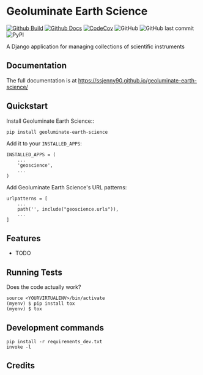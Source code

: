 # Geoluminate Earth Science 

[![Github Build](https://github.com/Geoluminate/geoluminate-earth-science/actions/workflows/build.yml/badge.svg)](https://github.com/Geoluminate/geoluminate-earth-science/actions/workflows/build.yml)
[![Github Docs](https://github.com/Geoluminate/geoluminate-earth-science/actions/workflows/docs.yml/badge.svg)](https://github.com/Geoluminate/geoluminate-earth-science/actions/workflows/docs.yml)
[![CodeCov](https://codecov.io/gh/Geoluminate/geoluminate-earth-science/branch/main/graph/badge.svg?token=0Q18CLIKZE)](https://codecov.io/gh/Geoluminate/geoluminate-earth-science)
![GitHub](https://img.shields.io/github/license/Geoluminate/geoluminate-earth-science)
![GitHub last commit](https://img.shields.io/github/last-commit/Geoluminate/geoluminate-earth-science)
![PyPI](https://img.shields.io/pypi/v/geoluminate-earth-science)
<!-- [![RTD](https://readthedocs.org/projects/geoluminate-earth-science/badge/?version=latest)](https://geoluminate-earth-science.readthedocs.io/en/latest/readme.html) -->
<!-- [![Documentation](https://github.com/Geoluminate/geoluminate-earth-science/actions/workflows/build-docs.yml/badge.svg)](https://github.com/Geoluminate/geoluminate-earth-science/actions/workflows/build-docs.yml) -->
<!-- [![PR](https://img.shields.io/github/issues-pr/Geoluminate/geoluminate-earth-science)](https://github.com/Geoluminate/geoluminate-earth-science/pulls)
[![Issues](https://img.shields.io/github/issues-raw/Geoluminate/geoluminate-earth-science)](https://github.com/Geoluminate/geoluminate-earth-science/pulls) -->
<!-- ![PyPI - Downloads](https://img.shields.io/pypi/dm/geoluminate-earth-science) -->
<!-- ![PyPI - Status](https://img.shields.io/pypi/status/geoluminate-earth-science) -->

A Django application for managing collections of scientific instruments

Documentation
-------------

The full documentation is at https://ssjenny90.github.io/geoluminate-earth-science/

Quickstart
----------

Install Geoluminate Earth Science::

    pip install geoluminate-earth-science

Add it to your `INSTALLED_APPS`:


    INSTALLED_APPS = (
        ...
        'geoscience',
        ...
    )

Add Geoluminate Earth Science's URL patterns:

    urlpatterns = [
        ...
        path('', include("geoscience.urls")),
        ...
    ]

Features
--------

* TODO

Running Tests
-------------

Does the code actually work?

    source <YOURVIRTUALENV>/bin/activate
    (myenv) $ pip install tox
    (myenv) $ tox


Development commands
---------------------

    pip install -r requirements_dev.txt
    invoke -l


Credits
-------

